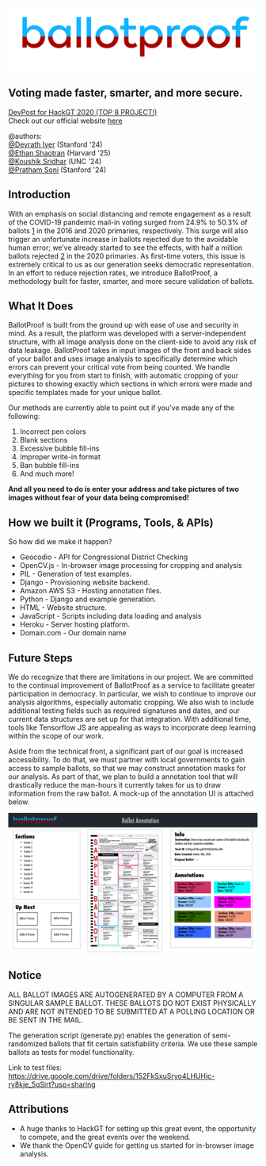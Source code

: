 ![logo](logoHiRes.png)
## Voting made faster, smarter, and more secure.
[DevPost for HackGT 2020 (TOP 8 PROJECT!)](https://devpost.com/software/ballotproof-vision)\
Check out our official website [here](www.BallotProof.tech)

\@authors:\
[\@Devrath Iyer](https://github.com/DevrathIyer) (Stanford '24)\
[\@Ethan Shaotran](https://github.com/Shaotran) (Harvard '25)\
[\@Koushik Sridhar](https://github.com/koushiksridhar) (UNC '24)\
[\@Pratham Soni](https://github.com/PrathamSoni) (Stanford '24)

## Introduction
With an emphasis on social distancing and remote engagement as a result of the COVID-19 pandemic mail-in voting surged from 24.9% to 50.3% of ballots [1] in the 2016 and 2020 primaries, respectively. This surge will also trigger an unfortunate increase in ballots rejected due to the avoidable human error; we’ve already started to see the effects, with half a million ballots rejected [2] in the 2020 primaries. As first-time voters, this issue is extremely critical to us as our generation seeks democratic representation. In an effort to reduce rejection rates, we introduce BallotProof, a methodology built for faster, smarter, and more secure validation of ballots.

## What It Does
BallotProof is built from the ground up with ease of use and security in mind. As a result, the platform was developed with a server-independent structure, with all image analysis done on the client-side to avoid any risk of data leakage. BallotProof takes in input images of the front and back sides of your ballot and uses image analysis to specifically determine which errors can prevent your critical vote from being counted. We handle everything for you from start to finish, with automatic cropping of your pictures to showing exactly which sections in which errors were made and specific templates made for your unique ballot.

Our methods are currently able to point out if you've made any of the following:
1.	Incorrect pen colors
2.	Blank sections
3.	Excessive bubble fill-ins
4.	Improper write-in format
5.	Ban bubble fill-ins
6.	And much more!

**And all you need to do is enter your address and take pictures of two images without fear of your data being compromised!**

## How we built it (Programs, Tools, & APIs)
So how did we make it happen?
- Geocodio - API for Congressional District Checking
- OpenCV.js - In-browser image processing for cropping and analysis
- PIL - Generation of test examples.
- Django - Provisioning website backend.
- Amazon AWS S3 - Hosting annotation files.
- Python - Django and example generation.
- HTML - Website structure.
- JavaScript - Scripts including data loading and analysis
- Heroku - Server hosting platform.
- Domain.com - Our domain name

## Future Steps
We do recognize that there are limitations in our project. We are committed to the continual improvement of BallotProof as a service to facilitate greater participation in democracy. In particular, we wish to continue to improve our analysis algorithms, especially automatic cropping. We also wish to include additional testing fields such as required signatures and dates, and our current data structures are set up for that integration. With additional time, tools like Tensorflow JS are appealing as ways to incorporate deep learning within the scope of our work.

Aside from the technical front, a significant part of our goal is increased accessibility. To do that, we must partner with local governments to gain access to sample ballots, so that we may construct annotation masks for our analysis. As part of that, we plan to build a annotation tool that will drastically reduce the man-hours it currently takes for us to draw information from the raw ballot. A mock-up of the annotation UI is attached below.

![annotation UI](annotationUI.png)

## Notice
ALL BALLOT IMAGES ARE AUTOGENERATED BY A COMPUTER FROM A SINGULAR SAMPLE BALLOT.
THESE BALLOTS DO NOT EXIST PHYSICALLY AND ARE NOT INTENDED TO BE SUBMITTED AT A
POLLING LOCATION OR BE SENT IN THE MAIL.

The generation script (generate.py) enables the generation of semi-randomized
ballots that fit certain satisfiability criteria. We use these sample ballots
as tests for model functionality.

Link to test files: https://drive.google.com/drive/folders/152FkSxuSryo4LHUHic-ry8kje_5qSirt?usp=sharing

## Attributions
- A huge thanks to HackGT for setting up this great event, the opportunity to
compete, and the great events over the weekend.
- We thank the OpenCV guide for getting us started for in-browser image analysis.

[1]: https://www.pewresearch.org/fact-tank/2020/10/13/mail-in-voting-became-much-more-common-in-2020-primaries-as-covid-19-spread/?fbclid=IwAR3atHgIz8Fi1KZCuDHHr9I_XsJjnS5uiLbjRVeeY7h2-Vp9_q8expubtCw
[2]: https://www.washingtonpost.com/politics/rejected-mail-ballots/2020/08/23/397fbe92-db3d-11ea-809e-b8be57ba616e_story.html?fbclid=IwAR2UdN9JlgRR4iQWR6_vXgmU69rCreKc_dUq_8kbpow3coJHwY4elV3UgSc
